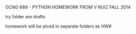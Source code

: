 OCNG 689 - PYTHON
HOMEWORK FROM 
V RUIZ
FALL 2014

try folder are drafts

homework will be plced in separate folders as HW#
